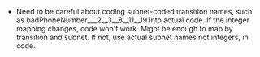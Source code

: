 * Need to be careful about coding subnet-coded transition names, such as badPhoneNumber___2__3__8__11__19 into actual code. If the integer mapping changes, code won't work. Might be enough to map by transition and subnet. If not, use actual subnet names not integers, in code.
